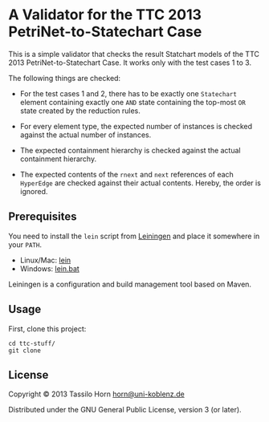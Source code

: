 # A Validator for the TTC 2013 PetriNet-to-Statechart Case

This is a simple validator that checks the result Statchart models of the TTC
2013 PetriNet-to-Statechart Case.  It works only with the test cases 1 to 3.

The following things are checked:

  - For the test cases 1 and 2, there has to be exactly one `Statechart`
    element containing exactly one `AND` state containing the top-most `OR`
    state created by the reduction rules.

  - For every element type, the expected number of instances is checked against
    the actual number of instances.

  - The expected containment hierarchy is checked against the actual
    containment hierarchy.
	
  - The expected contents of the `rnext` and `next` references of each
    `HyperEdge` are checked against their actual contents.  Hereby, the order
    is ignored.

## Prerequisites

You need to install the `lein` script from [Leiningen](http://leiningen.org)
and place it somewhere in your `PATH`.

  - Linux/Mac: [lein](https://raw.github.com/technomancy/leiningen/stable/bin/lein)
  - Windows: [lein.bat](https://raw.github.com/technomancy/leiningen/preview/bin/lein.bat)

Leiningen is a configuration and build management tool based on Maven.

## Usage

First, clone this project:

````
cd ttc-stuff/
git clone 
````

## License

Copyright © 2013 Tassilo Horn <horn@uni-koblenz.de>

Distributed under the GNU General Public License, version 3 (or later).
